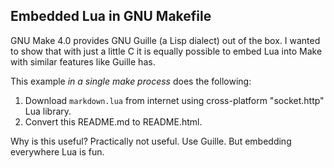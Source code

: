 Embedded Lua in GNU Makefile
----------------------------

GNU Make 4.0 provides GNU Guille (a Lisp dialect) out of the box. I wanted to
show that with just a little C it is equally possible to embed Lua into Make
with similar features like Guille has.

This example *in a single make process* does the following:

1. Download `markdown.lua` from internet using cross-platform "socket.http" Lua
   library.
2. Convert this README.md to README.html.

Why is this useful? Practically not useful. Use Guille. But embedding
everywhere Lua is fun.
